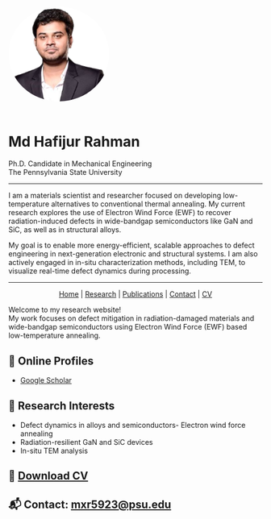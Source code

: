 <img src="profile.png" alt="Profile photo" width="200" style="border-radius: 50%; margin-bottom: 20px;" />

# Md Hafijur Rahman

Ph.D. Candidate in Mechanical Engineering  
The Pennsylvania State University

---

I am a materials scientist and researcher focused on developing low-temperature alternatives to conventional thermal annealing. My current research explores the use of Electron Wind Force (EWF) to recover radiation-induced defects in wide-bandgap semiconductors like GaN and SiC, as well as in structural alloys.  

My goal is to enable more energy-efficient, scalable approaches to defect engineering in next-generation electronic and structural systems. I am also actively engaged in in-situ characterization methods, including TEM, to visualize real-time defect dynamics during processing.

---
<p align="center">
  <a href="/">Home</a> |
  <a href="/research">Research</a> |
  <a href="/publications">Publications</a> |
  <a href="/contact">Contact</a> |
  <a href="CV.pdf">CV</a>
</p>


Welcome to my research website!  
My work focuses on defect mitigation in radiation-damaged materials and wide-bandgap semiconductors using Electron Wind Force (EWF) based low-temperature annealing.
## 🔗 Online Profiles

- [Google Scholar](https://scholar.google.com/citations?user=aK6TLVcAAAAJ&hl=en)

## 🔬 Research Interests
- Defect dynamics in alloys and semiconductors- Electron wind force annealing
- Radiation-resilient GaN and SiC devices
- In-situ TEM analysis

## 📄 [Download CV](CV.pdf)
## 📬 Contact: mxr5923@psu.edu


